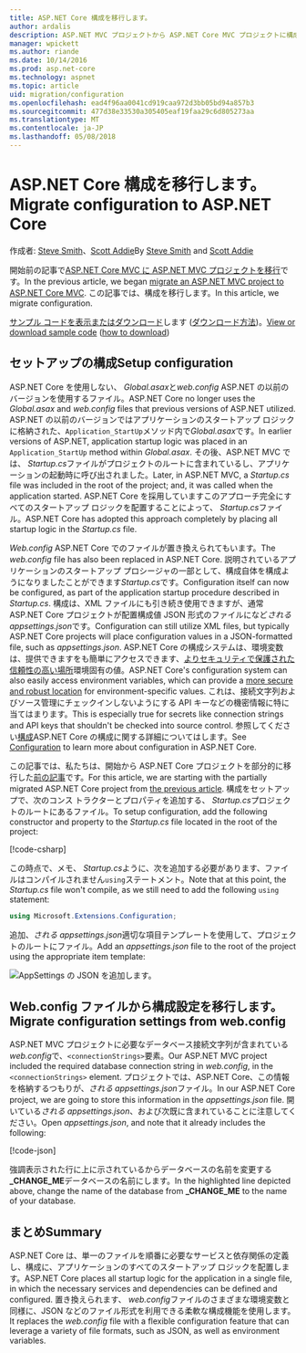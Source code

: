 ```yaml
---
title: ASP.NET Core 構成を移行します。
author: ardalis
description: ASP.NET MVC プロジェクトから ASP.NET Core MVC プロジェクトに構成を移行する方法を説明します。
manager: wpickett
ms.author: riande
ms.date: 10/14/2016
ms.prod: asp.net-core
ms.technology: aspnet
ms.topic: article
uid: migration/configuration
ms.openlocfilehash: ead4f96aa0041cd919caa972d3bb05bd94a857b3
ms.sourcegitcommit: 477d38e33530a305405eaf19faa29c6d805273aa
ms.translationtype: MT
ms.contentlocale: ja-JP
ms.lasthandoff: 05/08/2018
---
```

# <a name="migrate-configuration-to-aspnet-core"></a><span data-ttu-id="f66de-103">ASP.NET Core 構成を移行します。</span><span class="sxs-lookup"><span data-stu-id="f66de-103">Migrate configuration to ASP.NET Core</span></span>

<span data-ttu-id="f66de-104">作成者: [Steve Smith](https://ardalis.com/)、[Scott Addie](https://scottaddie.com)</span><span class="sxs-lookup"><span data-stu-id="f66de-104">By [Steve Smith](https://ardalis.com/) and [Scott Addie](https://scottaddie.com)</span></span>

<span data-ttu-id="f66de-105">開始前の記事で[ASP.NET Core MVC に ASP.NET MVC プロジェクトを移行](xref:migration/mvc)です。</span><span class="sxs-lookup"><span data-stu-id="f66de-105">In the previous article, we began [migrate an ASP.NET MVC project to ASP.NET Core MVC](xref:migration/mvc).</span></span> <span data-ttu-id="f66de-106">この記事では、構成を移行します。</span><span class="sxs-lookup"><span data-stu-id="f66de-106">In this article, we migrate configuration.</span></span>

<span data-ttu-id="f66de-107">[サンプル コードを表示またはダウンロード](https://github.com/aspnet/Docs/tree/master/aspnetcore/migration/configuration/samples)します ([ダウンロード方法](xref:tutorials/index#how-to-download-a-sample))。</span><span class="sxs-lookup"><span data-stu-id="f66de-107">[View or download sample code](https://github.com/aspnet/Docs/tree/master/aspnetcore/migration/configuration/samples) ([how to download](xref:tutorials/index#how-to-download-a-sample))</span></span>

## <a name="setup-configuration"></a><span data-ttu-id="f66de-108">セットアップの構成</span><span class="sxs-lookup"><span data-stu-id="f66de-108">Setup configuration</span></span>

<span data-ttu-id="f66de-109">ASP.NET Core を使用しない、 *Global.asax*と*web.config* ASP.NET の以前のバージョンを使用するファイル。</span><span class="sxs-lookup"><span data-stu-id="f66de-109">ASP.NET Core no longer uses the *Global.asax* and *web.config* files that previous versions of ASP.NET utilized.</span></span> <span data-ttu-id="f66de-110">ASP.NET の以前のバージョンではアプリケーションのスタートアップ ロジックに格納された、`Application_StartUp`メソッド内で*Global.asax*です。</span><span class="sxs-lookup"><span data-stu-id="f66de-110">In earlier versions of ASP.NET, application startup logic was placed in an `Application_StartUp` method within *Global.asax*.</span></span> <span data-ttu-id="f66de-111">その後、ASP.NET MVC では、 *Startup.cs*ファイルがプロジェクトのルートに含まれているし、アプリケーションの起動時に呼び出されました。</span><span class="sxs-lookup"><span data-stu-id="f66de-111">Later, in ASP.NET MVC, a *Startup.cs* file was included in the root of the project; and, it was called when the application started.</span></span> <span data-ttu-id="f66de-112">ASP.NET Core を採用していますこのアプローチ完全にすべてのスタートアップ ロジックを配置することによって、 *Startup.cs*ファイル。</span><span class="sxs-lookup"><span data-stu-id="f66de-112">ASP.NET Core has adopted this approach completely by placing all startup logic in the *Startup.cs* file.</span></span>

<span data-ttu-id="f66de-113">*Web.config* ASP.NET Core でのファイルが置き換えられてもいます。</span><span class="sxs-lookup"><span data-stu-id="f66de-113">The *web.config* file has also been replaced in ASP.NET Core.</span></span> <span data-ttu-id="f66de-114">説明されているアプリケーションのスタートアップ プロシージャの一部として、構成自体を構成ようになりましたことができます*Startup.cs*です。</span><span class="sxs-lookup"><span data-stu-id="f66de-114">Configuration itself can now be configured, as part of the application startup procedure described in *Startup.cs*.</span></span> <span data-ttu-id="f66de-115">構成は、XML ファイルにも引き続き使用できますが、通常 ASP.NET Core プロジェクトが配置構成値 JSON 形式のファイルになど*される appsettings.json*です。</span><span class="sxs-lookup"><span data-stu-id="f66de-115">Configuration can still utilize XML files, but typically ASP.NET Core projects will place configuration values in a JSON-formatted file, such as *appsettings.json*.</span></span> <span data-ttu-id="f66de-116">ASP.NET Core の構成システムは、環境変数は、提供できますをも簡単にアクセスできます、[よりセキュリティで保護された信頼性の高い場所](xref:security/app-secrets)環境固有の値。</span><span class="sxs-lookup"><span data-stu-id="f66de-116">ASP.NET Core's configuration system can also easily access environment variables, which can provide a [more secure and robust location](xref:security/app-secrets) for environment-specific values.</span></span> <span data-ttu-id="f66de-117">これは、接続文字列およびソース管理にチェックインしないようにする API キーなどの機密情報に特に当てはまります。</span><span class="sxs-lookup"><span data-stu-id="f66de-117">This is especially true for secrets like connection strings and API keys that shouldn't be checked into source control.</span></span> <span data-ttu-id="f66de-118">参照してください[構成](xref:fundamentals/configuration/index)ASP.NET Core の構成に関する詳細についてはします。</span><span class="sxs-lookup"><span data-stu-id="f66de-118">See [Configuration](xref:fundamentals/configuration/index) to learn more about configuration in ASP.NET Core.</span></span>

<span data-ttu-id="f66de-119">この記事では、私たちは、開始から ASP.NET Core プロジェクトを部分的に移行した[前の記事](xref:migration/mvc)です。</span><span class="sxs-lookup"><span data-stu-id="f66de-119">For this article, we are starting with the partially migrated ASP.NET Core project from [the previous article](xref:migration/mvc).</span></span> <span data-ttu-id="f66de-120">構成をセットアップで、次のコンス トラクターとプロパティを追加する、 *Startup.cs*プロジェクトのルートにあるファイル。</span><span class="sxs-lookup"><span data-stu-id="f66de-120">To setup configuration, add the following constructor and property to the *Startup.cs* file located in the root of the project:</span></span>

[!code-csharp[](configuration/samples/WebApp1/src/WebApp1/Startup.cs?range=11-16)]

<span data-ttu-id="f66de-121">この時点で、メモ、 *Startup.cs*ように、次を追加する必要があります、ファイルはコンパイルされません`using`ステートメント。</span><span class="sxs-lookup"><span data-stu-id="f66de-121">Note that at this point, the *Startup.cs* file won't compile, as we still need to add the following `using` statement:</span></span>

```csharp
using Microsoft.Extensions.Configuration;
```

<span data-ttu-id="f66de-122">追加、*される appsettings.json*適切な項目テンプレートを使用して、プロジェクトのルートにファイル。</span><span class="sxs-lookup"><span data-stu-id="f66de-122">Add an *appsettings.json* file to the root of the project using the appropriate item template:</span></span>

![AppSettings の JSON を追加します。](configuration/_static/add-appsettings-json.png)

## <a name="migrate-configuration-settings-from-webconfig"></a><span data-ttu-id="f66de-124">Web.config ファイルから構成設定を移行します。</span><span class="sxs-lookup"><span data-stu-id="f66de-124">Migrate configuration settings from web.config</span></span>

<span data-ttu-id="f66de-125">ASP.NET MVC プロジェクトに必要なデータベース接続文字列が含まれている*web.config*で、`<connectionStrings>`要素。</span><span class="sxs-lookup"><span data-stu-id="f66de-125">Our ASP.NET MVC project included the required database connection string in *web.config*, in the `<connectionStrings>` element.</span></span> <span data-ttu-id="f66de-126">プロジェクトでは、ASP.NET Core、この情報を格納するつもりが、*される appsettings.json*ファイル。</span><span class="sxs-lookup"><span data-stu-id="f66de-126">In our ASP.NET Core project, we are going to store this information in the *appsettings.json* file.</span></span> <span data-ttu-id="f66de-127">開いている*される appsettings.json*、および次既に含まれていることに注意してください。</span><span class="sxs-lookup"><span data-stu-id="f66de-127">Open *appsettings.json*, and note that it already includes the following:</span></span>

[!code-json[](../migration/configuration/samples/WebApp1/src/WebApp1/appsettings.json?highlight=4)]

<span data-ttu-id="f66de-128">強調表示された行に上に示されているからデータベースの名前を変更する **_CHANGE_ME**データベースの名前にします。</span><span class="sxs-lookup"><span data-stu-id="f66de-128">In the highlighted line depicted above, change the name of the database from **_CHANGE_ME** to the name of your database.</span></span>

## <a name="summary"></a><span data-ttu-id="f66de-129">まとめ</span><span class="sxs-lookup"><span data-stu-id="f66de-129">Summary</span></span>

<span data-ttu-id="f66de-130">ASP.NET Core は、単一のファイルを順番に必要なサービスと依存関係の定義し、構成に、アプリケーションのすべてのスタートアップ ロジックを配置します。</span><span class="sxs-lookup"><span data-stu-id="f66de-130">ASP.NET Core places all startup logic for the application in a single file, in which the necessary services and dependencies can be defined and configured.</span></span> <span data-ttu-id="f66de-131">置き換えられます、 *web.config*ファイルのさまざまな環境変数と同様に、JSON などのファイル形式を利用できる柔軟な構成機能を使用します。</span><span class="sxs-lookup"><span data-stu-id="f66de-131">It replaces the *web.config* file with a flexible configuration feature that can leverage a variety of file formats, such as JSON, as well as environment variables.</span></span>
